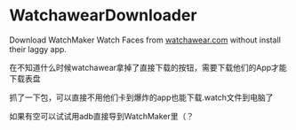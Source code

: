 # WatchawearDownloader
Download WatchMaker Watch Faces from [watchawear.com](https://watchawear.com/watches/watch-faces.html) without install their laggy app.

在不知道什么时候watchawear拿掉了直接下载的按钮，需要下载他们的App才能下载表盘

抓了一下包，可以直接不用他们卡到爆炸的app也能下载.watch文件到电脑了

如果有空可以试试用adb直接导到WatchMaker里（？
